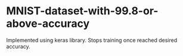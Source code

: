 # MNIST-dataset-with-99.8-or-above-accuracy
Implemented using keras library. Stops training once reached desired accuracy.
